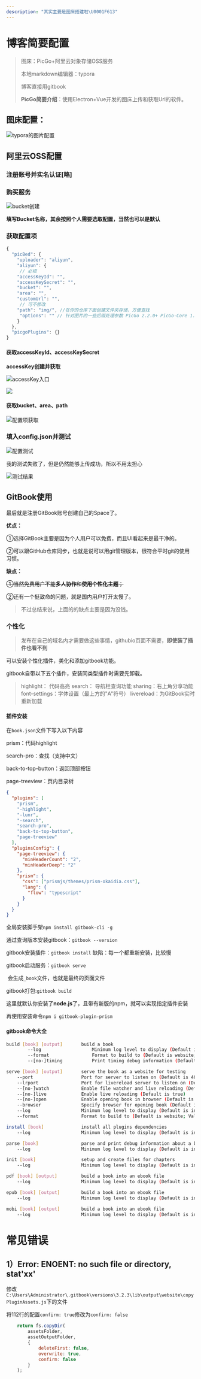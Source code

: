 ```yaml
---
description: "其实主要是图床搭建啦\U0001F613"
---
```


# 博客简要配置

> 图床：PicGo+阿里云对象存储OSS服务
>
> 本地markdown编辑器：typora
>
> 博客直接用gitbook
>
> **PicGo简要介绍**：使用Electron+Vue开发的图床上传和获取Url的软件。

## 图床配置：

![typora&#x7684;&#x56FE;&#x7247;&#x914D;&#x7F6E;](https://zoulam-pic-repo.oss-cn-beijing.aliyuncs.com/img/image-20200716173601669.png)

## 阿里云OSS配置

### 注册账号并实名认证\[略\]

### 购买服务

![bucket&#x521B;&#x5EFA;](https://zoulam-pic-repo.oss-cn-beijing.aliyuncs.com/img/image-20200716174859140.png)

**填写Bucket名称，其余按照个人需要选取配置，当然也可以是默认**

### 获取配置项

```javascript
{
  "picBed": {
    "uploader": "aliyun",
    "aliyun": {
     // 必填
    "accessKeyId": "",
    "accessKeySecret": "",
    "bucket": "", 
    "area": "", 
    "customUrl": "", 
     // 可不修改
    "path": "img/", //在你的仓库下面创建文件夹存储，方便查找
     "options": "" // 针对图片的一些后缀处理参数 PicGo 2.2.0+ PicGo-Core 1.4.0+
    }
  },
  "picgoPlugins": {}
}
```

#### 获取accessKeyId、accessKeySecret

**accessKey创建并获取**

![accessKey&#x5165;&#x53E3;](https://zoulam-pic-repo.oss-cn-beijing.aliyuncs.com/img/image-20200716175028051.png)

![](https://zoulam-pic-repo.oss-cn-beijing.aliyuncs.com/img/image-20200716175421637.png)

#### 获取bucket、area、path

![&#x914D;&#x7F6E;&#x9879;&#x83B7;&#x53D6;](https://zoulam-pic-repo.oss-cn-beijing.aliyuncs.com/img/image-20200716174531342.png)

### 填入config.json并测试

![&#x914D;&#x7F6E;&#x6D4B;&#x8BD5;](https://zoulam-pic-repo.oss-cn-beijing.aliyuncs.com/img/image-20200716175726772.png)

我的测试失败了，但是仍然能够上传成功，所以不用太担心

![&#x6D4B;&#x8BD5;&#x7ED3;&#x679C;](https://zoulam-pic-repo.oss-cn-beijing.aliyuncs.com/img/image-20200716175811610.png)

## GitBook使用

最后就是注册GitBook账号创建自己的Space了。

**优点：**

①选择GitBook主要是因为个人用户可以免费，而且UI看起来是最干净的。

②可以跟GitHub仓库同步，也就是说可以用git管理版本，很符合平时git的使用习惯。

**缺点：**

~~①当然免费用户不能**多人协作**和**使用个性化主题**；~~

②还有一个挺致命的问题，就是国内用户打开太慢了。

> 不过总结来说，上面的的缺点主要是因为没钱。

### 个性化

> 发布在自己的域名内才需要做这些事情，githubio页面不需要，**即使装了插件也看不到**

可以安装个性化插件，美化和添加gitbook功能。

gitbook自带以下五个插件，安装同类型插件时需要先卸载。

> highlight： 代码高亮
> search： 导航栏查询功能
> sharing：右上角分享功能
> font-settings：字体设置（最上方的"A"符号）
> livereload：为GitBook实时重新加载

#### 插件安装

在`book.json`文件下写入以下内容

prism：代码highlight

search-pro：查找（支持中文）

back-to-top-button：返回顶部按钮

page-treeview：页内目录树

```json
{
  "plugins": [
    "prism",
    "-highlight",
    "-lunr",
    "-search",
    "search-pro",
    "back-to-top-button",
    "page-treeview"
  ],
  "pluginsConfig": {
    "page-treeview": {
      "minHeaderCount": "2",
      "minHeaderDeep": "2"
    },
    "prism": {
      "css": ["prismjs/themes/prism-okaidia.css"],
      "lang": {
        "flow": "typescript"
      }
    }
  }
}

```

全局安装脚手架`npm install gitbook-cli -g`

通过查询版本安装gitbook：`gitbook --version`

gitbook安装插件：`gitbook install` 缺陷：每一个都重新安装，比较慢

gitbook启动服务：`gitbook serve`

​				会生成`_book`文件，也就是最终的页面文件

gitbook打包:`gitbook build`



这里就默认你安装了**node.js**了，且带有新版的npm，就可以实现指定插件安装

再使用安装命令`npm i gitbook-plugin-prism `

#### gitbook命令大全

```bash
build [book] [output]       build a book
        --log                   Minimum log level to display (Default is info; Values are debug, info, warn, error, disabled)
        --format                Format to build to (Default is website; Values are website, json, ebook)
        --[no-]timing           Print timing debug information (Default is false)

serve [book] [output]       serve the book as a website for testing
    --port                  Port for server to listen on (Default is 4000)
    --lrport                Port for livereload server to listen on (Default is 35729)
    --[no-]watch            Enable file watcher and live reloading (Default is true)
    --[no-]live             Enable live reloading (Default is true)
    --[no-]open             Enable opening book in browser (Default is false)
    --browser               Specify browser for opening book (Default is )
    --log                   Minimum log level to display (Default is info; Values are debug, info, warn, error, disabled)
    --format                Format to build to (Default is website; Values are website, json, ebook)

install [book]              install all plugins dependencies
    --log                   Minimum log level to display (Default is info; Values are debug, info, warn, error, disabled)

parse [book]                parse and print debug information about a book
    --log                   Minimum log level to display (Default is info; Values are debug, info, warn, error, disabled)

init [book]                 setup and create files for chapters
    --log                   Minimum log level to display (Default is info; Values are debug, info, warn, error, disabled)

pdf [book] [output]         build a book into an ebook file
    --log                   Minimum log level to display (Default is info; Values are debug, info, warn, error, disabled)

epub [book] [output]        build a book into an ebook file
    --log                   Minimum log level to display (Default is info; Values are debug, info, warn, error, disabled)

mobi [book] [output]        build a book into an ebook file
    --log                   Minimum log level to display (Default is info; Values are debug, info, warn, error, disabled)
```

# 常见错误

## 1）Error: ENOENT: no such file or directory, stat'xx'

修改`C:\Users\Administrator\.gitbook\versions\3.2.3\lib\output\website\copyPluginAssets.js`下的文件

将112行的配置`confirm: true`修改为`confirm: false`

```javascript
    return fs.copyDir(
        assetsFolder,
        assetOutputFolder,
        {
            deleteFirst: false,
            overwrite: true,
            confirm: false
        }
    );
```

